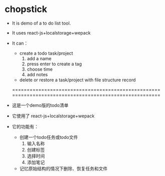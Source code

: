 # chopstick

* It is demo of a to do list tool.
* It uses react-js+localstorage+wepack
* It can： 
  * create a todo task/project
    1. add a name
    2. press enter to create a tag
    3. choose time
    4. add notes
  * delete or restore a task/project with file structure record
  
  ======================================================================================================
  
* 这是一个demo版的todo清单
* 它使用了 react-js+localstorage+wepack
* 它的功能有： 
  * 创建一个todo任务或todo文件
    1. 输入名称
    2. 创建标签
    3. 选择时间
    4. 添加笔记
  * 记忆原始结构的情况下删除、恢复任务和文件
